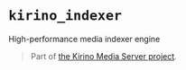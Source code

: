 
# `kirino_indexer`

High-performance media indexer engine

 > Part of [the Kirino Media Server project](https://kirino.io).

